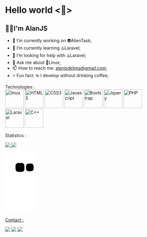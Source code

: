<h1>Hello world &lt👋&gt</h1>
<h2>👨‍💻️I'm AlanJS</h2>

- 🔭 I’m currently working on 👽️AlienTask;
- 🌱 I’m currently learning ♨️Laravel;
- 🤔 I’m looking for help with ♨️Laravel;
- 💬 Ask me about 🐧️Linux;
- 📫 How to reach me: alanjsdelima@gmail.com;
- ⚡ Fun fact: ☕️ I develop without drinking coffee;

<span>Technologies :</span><br>
<img src="https://cdn.jsdelivr.net/gh/devicons/devicon/icons/linux/linux-original.svg" width="60px" height="60px" title="linux"/>
<img src="https://cdn.jsdelivr.net/gh/devicons/devicon/icons/html5/html5-original.svg" width="60px" height="60px" title="HTML5"/>
<img src="https://cdn.jsdelivr.net/gh/devicons/devicon/icons/css3/css3-original.svg" width="60px" height="60px" title="CSS3"/>
<img src="https://cdn.jsdelivr.net/gh/devicons/devicon/icons/javascript/javascript-original.svg" width="60px" height="60px" title="Javascript"/>
<img src="https://cdn.jsdelivr.net/gh/devicons/devicon/icons/bootstrap/bootstrap-original.svg" width="60px" height="60px" title="Bootstrap"/>
<img src="https://cdn.jsdelivr.net/gh/devicons/devicon/icons/jquery/jquery-original.svg" width="60px" height="60px" title="Jquery"/>
<img src="https://cdn.jsdelivr.net/gh/devicons/devicon/icons/php/php-plain.svg" width="60px" height="60px" title="PHP"/>
<img src="https://cdn.jsdelivr.net/gh/devicons/devicon/icons/laravel/laravel-plain.svg" width="60px" height="60px" title="Laravel"/>
<img src="https://cdn.jsdelivr.net/gh/devicons/devicon/icons/cplusplus/cplusplus-original.svg" width="60px" height="60px" title="C++"/>
 
 <span>Statistics :</span>
 
 <div>
<a href="https://github.com/Alanjoose">
<img height="180em" src="https://github-readme-stats.vercel.app/api/top-langs/?username=Alanjoose&layout=compact&langs_count=7&theme=dracula"/>
<img height="180em" src="https://github-readme-stats.vercel.app/api?username=Alanjoose&show_icons=true&theme=dracula&include_all_commits=true&count_private=true"/>
  </div>
 
 ![Snake animation](https://github.com/Alanjoose/Alanjoose/blob/output/github-contribution-grid-snake.svg)
 
  <span>Contact :</span> 
 <div>
  <a href="https://www.linkedin.com/in/alan-jos%C3%A9-209b51216/" target="_blank">
  <img src="https://img.shields.io/badge/-LinkedIn-%230077B5?style=for-the-badge&logo=linkedin&logoColor=white" target="_blank"></a>  
  
  <a href="https://www.instagram.com/alan0js" target="_blank">
  <img src="https://img.shields.io/badge/-Instagram-%23E4405F?style=for-the-badge&logo=instagram&logoColor=white" target="_blank"></a>
  
  <a href = "alanjsdelima@gmail.com">
  <img src="https://img.shields.io/badge/Gmail-D14836?style=for-the-badge&logo=gmail&logoColor=white" target="_blank"></a>
 </div>
